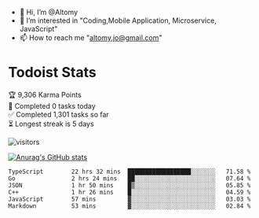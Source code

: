 - 👋 Hi, I’m @Altomy
- 👀 I’m interested in "Coding,Mobile Application, Microservice, JavaScript"
- 📫 How to reach me "altomy.jo@gmail.com"

# Todoist Stats

<!-- TODO-IST:START -->
🏆  9,306 Karma Points           
🌸  Completed 0 tasks today           
✅  Completed 1,301 tasks so far           
⏳  Longest streak is 5 days
<!-- TODO-IST:END -->



![visitors](https://visitor-badge.glitch.me/badge?page_id=Altomy&left_color=green&right_color=red)

[![Anurag's GitHub stats](https://github-readme-stats.vercel.app/api?username=Altomy&count_private=true)](https://github.com/anuraghazra/github-readme-stats)



<!--START_SECTION:waka-->

```text
TypeScript        22 hrs 32 mins  ██████████████████░░░░░░░   71.58 %
Go                2 hrs 24 mins   ██░░░░░░░░░░░░░░░░░░░░░░░   07.64 %
JSON              1 hr 50 mins    █▒░░░░░░░░░░░░░░░░░░░░░░░   05.85 %
C++               1 hr 26 mins    █░░░░░░░░░░░░░░░░░░░░░░░░   04.59 %
JavaScript        57 mins         ▓░░░░░░░░░░░░░░░░░░░░░░░░   03.03 %
Markdown          53 mins         ▓░░░░░░░░░░░░░░░░░░░░░░░░   02.84 %
```

<!--END_SECTION:waka-->
